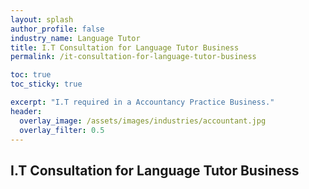 ```yaml
---
layout: splash 
author_profile: false 
industry_name: Language Tutor
title: I.T Consultation for Language Tutor Business
permalink: /it-consultation-for-language-tutor-business

toc: true
toc_sticky: true

excerpt: "I.T required in a Accountancy Practice Business."
header:
  overlay_image: /assets/images/industries/accountant.jpg
  overlay_filter: 0.5 
---
```


## I.T Consultation for Language Tutor Business
